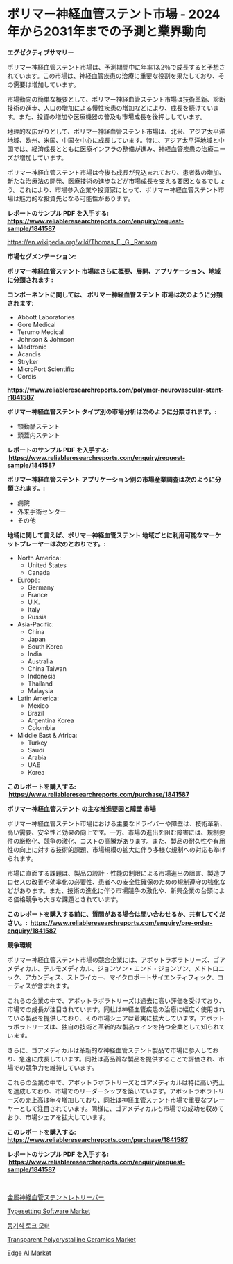 <p><h1>ポリマー神経血管ステント市場 - 2024年から2031年までの予測と業界動向</h1></p><p><strong>エグゼクティブサマリー</strong></p>
<p><p>ポリマー神経血管ステント市場は、予測期間中に年率13.2％で成長すると予想されています。この市場は、神経血管疾患の治療に重要な役割を果たしており、その需要は増加しています。</p><p>市場動向の簡単な概要として、ポリマー神経血管ステント市場は技術革新、診断技術の進歩、人口の増加による慢性疾患の増加などにより、成長を続けています。また、投資の増加や医療機器の普及も市場成長を後押ししています。</p><p>地理的な広がりとして、ポリマー神経血管ステント市場は、北米、アジア太平洋地域、欧州、米国、中国を中心に成長しています。特に、アジア太平洋地域と中国では、経済成長とともに医療インフラの整備が進み、神経血管疾患の治療ニーズが増加しています。</p><p>ポリマー神経血管ステント市場は今後も成長が見込まれており、患者数の増加、新たな治療法の開発、医療技術の進歩などが市場成長を支える要因となるでしょう。これにより、市場参入企業や投資家にとって、ポリマー神経血管ステント市場は魅力的な投資先となる可能性があります。</p></p>
<p><strong>レポートのサンプル PDF を入手する: <a href="https://www.reliableresearchreports.com/enquiry/request-sample/1841587">https://www.reliableresearchreports.com/enquiry/request-sample/1841587</a></strong></p>
<p><a href="https://en.wikipedia.org/wiki/Thomas_E._G._Ransom">https://en.wikipedia.org/wiki/Thomas_E._G._Ransom</a></p>
<p><strong>市場セグメンテーション:</strong></p>
<p><strong> ポリマー神経血管ステント 市場はさらに概要、展開、アプリケーション、地域に分類されます :</strong></p>
<p><strong>コンポーネントに関しては、 ポリマー神経血管ステント 市場は次のように分類されます: &nbsp;</strong></p>
<p><ul><li>Abbott Laboratories</li><li>Gore Medical</li><li>Terumo Medical</li><li>Johnson & Johnson</li><li>Medtronic</li><li>Acandis</li><li>Stryker</li><li>MicroPort Scientific</li><li>Cordis</li></ul></p>
<p><strong><a href="https://www.reliableresearchreports.com/polymer-neurovascular-stent-r1841587">https://www.reliableresearchreports.com/polymer-neurovascular-stent-r1841587</a></strong></p>
<p><strong> ポリマー神経血管ステント タイプ別の市場分析は次のように分類されます。:</strong></p>
<p><ul><li>頸動脈ステント</li><li>頭蓋内ステント</li></ul></p>
<p><strong>レポートのサンプル PDF を入手する: &nbsp;<a href="https://www.reliableresearchreports.com/enquiry/request-sample/1841587">https://www.reliableresearchreports.com/enquiry/request-sample/1841587</a></strong></p>
<p><strong> ポリマー神経血管ステント アプリケーション別の市場産業調査は次のように分類されます。:</strong></p>
<p><ul><li>病院</li><li>外来手術センター</li><li>その他</li></ul></p>
<p><strong>地域に関して言えば、ポリマー神経血管ステント 地域ごとに利用可能なマーケットプレーヤーは次のとおりです。:</strong></p>
<p><ul>
    <li>
        North America:
        <ul>
            <li>United States</li>
            <li>Canada</li>
        </ul>
    </li>
    <li>
        Europe:
        <ul>
            <li>Germany</li>
            <li>France</li>
            <li>U.K.</li>
            <li>Italy</li>
            <li>Russia</li>
        </ul>
    </li>
    <li>
        Asia-Pacific:
        <ul>
            <li>China</li>
            <li>Japan</li>
            <li>South Korea</li>
            <li>India</li>
            <li>Australia</li>
            <li>China Taiwan</li>
            <li>Indonesia</li>
            <li>Thailand</li>
            <li>Malaysia</li>
        </ul>
    </li>
    <li>
        Latin America:
        <ul>
            <li>Mexico</li>
            <li>Brazil</li>
            <li>Argentina Korea</li>
            <li>Colombia</li>
        </ul>
    </li>
    <li>
        Middle East & Africa:
        <ul>
            <li>Turkey</li>
            <li>Saudi</li>
            <li>Arabia</li>
            <li>UAE</li>
            <li>Korea</li>
        </ul>
    </li>
    </ul></p>
<p><strong>このレポートを購入する: &nbsp;<a href="https://www.reliableresearchreports.com/purchase/1841587">https://www.reliableresearchreports.com/purchase/1841587</a></strong></p>
<p><strong>ポリマー神経血管ステント の主な推進要因と障壁 市場</strong></p>
<p><p>ポリマー神経血管ステント市場における主要なドライバーや障壁は、技術革新、高い需要、安全性と効果の向上です。一方、市場の進出を阻む障害には、規制要件の厳格化、競争の激化、コストの高騰があります。また、製品の耐久性や有用性の向上に対する技術的課題、市場規模の拡大に伴う多様な規制への対応も挙げられます。</p><p>市場に直面する課題は、製品の設計・性能の制限による市場進出の阻害、製造プロセスの改善や効率化の必要性、患者への安全性確保のための規制遵守の強化などがあります。また、技術の進化に伴う市場競争の激化や、新興企業の台頭による価格競争も大きな課題とされています。</p></p>
<p><strong>このレポートを購入する前に、質問がある場合は問い合わせるか、共有してください。:&nbsp; <a href="https://www.reliableresearchreports.com/enquiry/pre-order-enquiry/1841587">https://www.reliableresearchreports.com/enquiry/pre-order-enquiry/1841587</a></strong></p>
<p><strong>競争環境</strong></p>
<p><p>ポリマー神経血管ステント市場の競合企業には、アボットラボラトリーズ、ゴアメディカル、テルモメディカル、ジョンソン・エンド・ジョンソン、メドトロニック、アカンディス、ストライカー、マイクロポートサイエンティフィック、コーディスが含まれます。</p><p>これらの企業の中で、アボットラボラトリーズは過去に高い評価を受けており、市場での成長が注目されています。同社は神経血管疾患の治療に幅広く使用されている製品を提供しており、その市場シェアは着実に拡大しています。アボットラボラトリーズは、独自の技術と革新的な製品ラインを持つ企業として知られています。</p><p>さらに、ゴアメディカルは革新的な神経血管ステント製品で市場に参入しており、急速に成長しています。同社は高品質な製品を提供することで評価され、市場での競争力を維持しています。</p><p>これらの企業の中で、アボットラボラトリーズとゴアメディカルは特に高い売上を達成しており、市場でのリーダーシップを築いています。アボットラボラトリーズの売上高は年々増加しており、同社は神経血管ステント市場で重要なプレーヤーとして注目されています。同様に、ゴアメディカルも市場での成功を収めており、市場シェアを拡大しています。</p></p>
<p><strong>このレポートを購入する: &nbsp; <a href="https://www.reliableresearchreports.com/purchase/1841587">https://www.reliableresearchreports.com/purchase/1841587</a></strong></p>
<p><strong>レポートのサンプル PDF を入手する: &nbsp;<a href="https://www.reliableresearchreports.com/enquiry/request-sample/1841587">https://www.reliableresearchreports.com/enquiry/request-sample/1841587</a></strong><strong></strong></p>
<p>&nbsp;</p>
<p><p><a href="https://github.com/schmahlson/Market-Research-Report-List-2/blob/main/7447014106425.md">金属神経血管ステントレトリーバー</a></p><p><a href="https://issuu.com/reportprime-2/docs/typesetting-software-market-size-2030.pptx">Typesetting Software Market</a></p><p><a href="https://github.com/shampaakter36/Market-Research-Report-List-1/blob/main/8578988122682.md">동기식 토크 모터</a></p><p><a href="https://medium.com/@luke.russell779/transparent-polycrystalline-ceramics-market-analysis-report-global-insights-by-region-type-b7995e886080">Transparent Polycrystalline Ceramics Market</a></p><p><a href="https://github.com/mdhefjumiah/Market-Research-Report-List-1/blob/main/edge-ai-market.md">Edge AI Market</a></p></p>